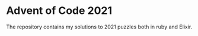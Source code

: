 # Advent of Code 2021

The repository contains my solutions to 2021 puzzles both in ruby and Elixir.